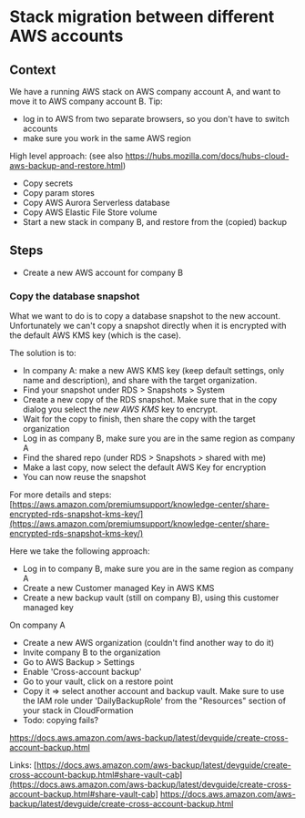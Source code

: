 # Stack migration between different AWS accounts

## Context
We have a running AWS stack on AWS company account A, and want to move it to AWS company account B.
Tip: 
- log in to AWS from two separate browsers, so you don't have to switch accounts
- make sure you work in the same AWS region

High level approach: (see also https://hubs.mozilla.com/docs/hubs-cloud-aws-backup-and-restore.html)
- Copy secrets
- Copy param stores
- Copy AWS Aurora Serverless database
- Copy AWS Elastic File Store volume 
- Start a new stack in company B, and restore from the (copied) backup

## Steps
- Create a new AWS account for company B

### Copy the database snapshot
What we want to do is to copy a database snapshot to the new account. Unfortunately we can't copy a snapshot directly when it is encrypted with the default AWS KMS key (which is the case). 

The solution is to:
- In company A: make a new AWS KMS key (keep default settings, only name and description), and share with the target organization.
- Find your snapshot under RDS > Snapshots > System
- Create a new copy of the RDS snapshot. Make sure that in the copy dialog you select the *new AWS KMS* key to encrypt. 
- Wait for the copy to finish, then share the copy with the target organization
- Log in as company B, make sure you are in the same region as company A
- Find the shared repo (under RDS > Snapshots > shared with me)
- Make a last copy, now select the default AWS Key for encryption
- You can now reuse the snapshot

For more details and steps: [https://aws.amazon.com/premiumsupport/knowledge-center/share-encrypted-rds-snapshot-kms-key/](https://aws.amazon.com/premiumsupport/knowledge-center/share-encrypted-rds-snapshot-kms-key/)




Here we take the following approach:
- Log in to company B, make sure you are in the same region as company A
- Create a new Customer managed Key in AWS KMS
- Create a new backup vault (still on company B), using this customer managed key

On company A
- Create a new AWS organization (couldn't find another way to do it)
- Invite company B to the organization
- Go to AWS Backup > Settings
- Enable 'Cross-account backup'
- Go to your vault, click on a restore point
- Copy it => select another account and backup vault. Make sure to use the IAM role under 'DailyBackupRole' from the "Resources" section of your stack in CloudFormation
- Todo: copying fails?

https://docs.aws.amazon.com/aws-backup/latest/devguide/create-cross-account-backup.html


Links:
[https://docs.aws.amazon.com/aws-backup/latest/devguide/create-cross-account-backup.html#share-vault-cab](https://docs.aws.amazon.com/aws-backup/latest/devguide/create-cross-account-backup.html#share-vault-cab]
https://docs.aws.amazon.com/aws-backup/latest/devguide/create-cross-account-backup.html


